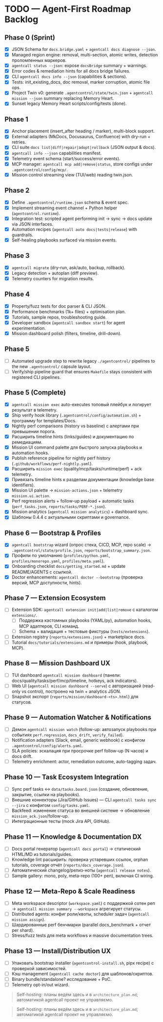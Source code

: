 # TODO — Agent-First Roadmap Backlog

## Phase 0 (Sprint)
- [x] JSON Schema for `docs.bridge.yaml` + `agentcall docs diagnose --json`.
- [x] Managed region engine: removal, multi-section, atomic writes, detection проломленных маркеров.
- [x] `agentcall status --json`: expose `docsBridge` summary + warnings.
- [x] Error codes & remediation hints for all docs bridge failures.
- [x] CLI `agentcall docs info --json` (capabilities & sections).
- [x] Tests: init_existing_docs, doc removal, marker corruption, atomic file ops.
- [x] Project Twin v0: generate `.agentcontrol/state/twin.json` + `agentcall mission --json` summary replacing Memory Heart.
- [x] Sunset legacy Memory Heart scripts/config/tests (done).

## Phase 1
- [x] Anchor placement (insert_after heading / marker), multi-block support.
- [x] External adapters (MkDocs, Docusaurus, Confluence) with dry-run + retries.
- [x] CLI suite `docs list|diff|repair|adopt|rollback` (JSON output & docs).
- [x] `agentcall info --json` capabilities manifest.
- [x] Telemetry event schema (start/success/error events).
- [x] MCP manager: `agentcall mcp add|remove|status`, store configs under `.agentcontrol/config/mcp/`.
- [x] Mission control streaming view (TUI/web) reading twin.json.

## Phase 2
- [x] Define `.agentcontrol/runtime.json` schema & event spec.
- [x] Implement streaming event channel + Python helper (`agentcontrol.runtime`).
- [x] Integration test: scripted agent performing init → sync → docs update via JSON interfaces.
- [x] Automation recipes (`agentcall auto docs|tests|release`) with guardrails.
 - [x] Self-healing playbooks surfaced via mission events.

## Phase 3
- [x] `agentcall migrate` (dry-run, ask/auto, backup, rollback).
- [x] Legacy detection + autoplan (diff preview).
- [x] Telemetry counters for migration results.

## Phase 4
- [x] Property/fuzz tests for doc parser & CLI JSON.
- [x] Performance benchmarks (1k+ files) + optimisation plan.
- [x] Tutorials, sample repos, troubleshooting guide.
- [x] Developer sandbox (`agentcall sandbox start`) for agent experimentation.
- [x] Mission dashboard polish (filters, timeline, drill-down).

## Phase 5
- [ ] Automated upgrade step to rewrite legacy `./agentcontrol/` pipelines to the new `.agentcontrol/` capsule layout.
- [ ] Verify/ship pipeline guard that ensures `Makefile` stays consistent with registered CLI pipelines.

## Phase 5 (Complete)
- [x] `agentcall mission exec` auto-executes топовый плейбук и логирует результат в telemetry.
- [x] Ship verify hook library (`.agentcontrol/config/automation.sh`) + программу for templates/Docs.
- [x] Nightly perf comparisons (history vs baseline) с алертами при превышении порога.
- [x] Расширить timeline hints (links/guides) и документацию по ремедиациям.
- [x] Mission UI command palette для быстрого запуска playbooks и automation hooks.
- [x] Publish reference pipeline for nightly perf history (`.github/workflows/perf-nightly.yaml`).
- [x] Расширить `mission exec` (quality/mcp/tasks/runtime/perf) + ack telemetry.
- [x] Привязать timeline hints к разделам документации (knowledge base identifiers).
- [x] Mission UI palette → `mission-actions.json` + telemetry `mission.ui.action`.
- [x] Perf regression alerts + follow-up payload + automatic tasks (`perf_tasks.json`, `reports/tasks/PERF-*.json`).
- [x] Mission analytics (`agentcall mission analytics`) + dashboard sync.
- [x] Шаблоны 0.4.4 с актуальными скриптами и governance.

## Phase 6 — Bootstrap & Profiles
- [x] `agentcall bootstrap` wizard (опрос стека, CICD, MCP, repo scale) → `.agentcontrol/state/profile.json`, `reports/bootstrap_summary.json`.
- [x] Профили по умолчанию (`profiles/python.yaml`, `profiles/monorepo.yaml`, `profiles/meta.yaml`).
- [x] Onboarding checklist `docs/getting_started.md` + update README/AGENTS с ссылкой.
- [x] Doctor enhancements: `agentcall doctor --bootstrap` (проверка версий, MCP доступности, hints).

## Phase 7 — Extension Ecosystem
- [ ] Extension SDK: `agentcall extension init|add|list|remove` с каталогом `extensions/`.
  - [ ] Поддержка кастомных playbooks (YAML/py), automation hooks, MCP адаптеров, CLI команд.
  - [ ] Schema + валидация + тестовые фикстуры (`tests/extensions`).
- [ ] Extension registry (`reports/extensions.json`) + marketplace docs.
- [ ] Tutorial `docs/tutorials/extensions.md` и примеры (hook, playbook, MCP). 

## Phase 8 — Mission Dashboard UX
- [ ] TUI dashboard `agentcall mission dashboard` (панели: docs/quality/tasks/perf/mcp/timeline, hotkeys, ack indicators).
- [ ] Web UI (`agentcall mission dashboard --serve`) с авторизацией (read-only vs control), построено на twin + analytics JSON.
- [ ] Snapshot экспорт (`reports/mission/dashboard-<ts>.html`) для статусов.

## Phase 9 — Automation Watcher & Notifications
- [ ] Демон `agentcall mission watch` (follow-up: автозапуск playbooks при событиях `perf.regression`, `docs_drift`, `verify_failed`).
- [ ] Notification adapters (Slack, email, generic webhook) с конфигом `.agentcontrol/config/alerts.yaml`.
- [ ] SLA policies: эскалация при просрочке perf follow-up (N часов) и docs drift.
- [ ] Telemetry enrichment: actor, remediation outcome, auto-tagging задач.

## Phase 10 — Task Ecosystem Integration
- [ ] Sync perf tasks ↔ `data/tasks.board.json` (создание, обновление, закрытие, ссылки на playbooks).
- [ ] Внешние коннекторы (Jira/GitHub Issues) — CLI `agentcall tasks sync --jira` с конфигом `config/tasks.yaml`.
- [ ] Backfeed: изменение статуса во внешней системе → обновление `mission_ack.json`/follow-up.
- [ ] Интеграционные тесты (mock Jira API, GitHub). 

## Phase 11 — Knowledge & Documentation DX
- [ ] Docs portal генератор (`agentcall docs portal`) → статический HTML/MD из tutorials/guides.
- [ ] Knowledge lint расширить: проверка устаревших ссылок, orphan tutorials, coverage отчёт (`reports/docs_coverage.json`).
- [ ] Автоматический changelog/релиз-ноты (`agentcall release notes`).
- [ ] Sample gallery: mono, poly, meta-repo (100+ реп), включая CI wiring.

## Phase 12 — Meta-Repo & Scale Readiness
- [ ] Meta workspace descriptor (`workspace.yaml`) с поддержкой сотен реп → `agentcall mission summary --workspace` агрегирует статусы.
- [ ] Distributed agents: конфиг роли/квоты, scheduler задач (`agentcall mission assign`).
- [ ] Шардированные perf бенчмарки (parallel docs_benchmark + отчет per shard).
- [ ] Stress/fuzz tests для meta workflows и massive documentation trees.

## Phase 13 — Install/Distribution UX
- [ ] Упаковать bootstrap installer (`agentcontrol-install.sh`, pipx recipe) с проверкой зависимостей.
- [ ] Кэш management (`agentcall cache doctor`) для шаблонов/скриптов.
- [ ] Binary bundle/standalone? исследование + PoC.
- [ ] Telemetry opt-in/out wizard.

> Self-hosting: планы ведём здесь и в `architecture_plan.md`; автоматикой agentcall проект не управляємо.

> Self-hosting: планы ведём здесь и в `architecture_plan.md`; автоматикой agentcall проект не управляємо.
